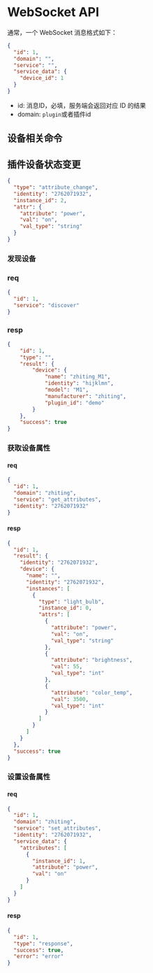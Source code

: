 # WebSocket API

通常，一个 WebSocket 消息格式如下：

```json
{
  "id": 1,
  "domain": "",
  "service": "",
  "service_data": {
    "device_id": 1
  }
}
```
* id: 消息ID，必填，服务端会返回对应 ID 的结果
* domain: `plugin`或者插件id

## 设备相关命令

## 插件设备状态变更

```json
{
  "type": "attribute_change",
  "identity": "2762071932",
  "instance_id": 2,
  "attr": {
    "attribute": "power",
    "val": "on",
    "val_type": "string"
  }
}
```

### 发现设备

### req

```json
{
  "id": 1,
  "service": "discover"
}
```

### resp

```json
{
    "id": 1,
    "type": "",
    "result": {
        "device": {
            "name": "zhiting_M1",
            "identity": "hijklmn",
            "model": "M1",
            "manufacturer": "zhiting",
            "plugin_id": "demo"
        }
    },
    "success": true
}
```

### 获取设备属性

#### req

```json
{
  "id": 1,
  "domain": "zhiting",
  "service": "get_attributes",
  "identity": "2762071932"
}
```

#### resp

```json
{
  "id": 1,
  "result": {
    "identity": "2762071932",
    "device": {
      "name": "",
      "identity": "2762071932",
      "instances": [
        {
          "type": "light_bulb",
          "instance_id": 0,
          "attrs": [
            {
              "attribute": "power",
              "val": "on",
              "val_type": "string"
            },
            {
              "attribute": "brightness",
              "val": 55,
              "val_type": "int"
            },
            {
              "attribute": "color_temp",
              "val": 3500,
              "val_type": "int"
            }
          ]
        }
      ]
    }
  },
  "success": true
}
```

### 设置设备属性

#### req

```json
{
  "id": 1,
  "domain": "zhiting",
  "service": "set_attributes",
  "identity": "2762071932",
  "service_data": {
    "attributes": [
      {
        "instance_id": 1,
        "attribute": "power",
        "val": "on"
      }
    ]
  }
}

```

#### resp

```json
{
  "id": 1,
  "type": "response",
  "success": true,
  "error": "error"
}
```